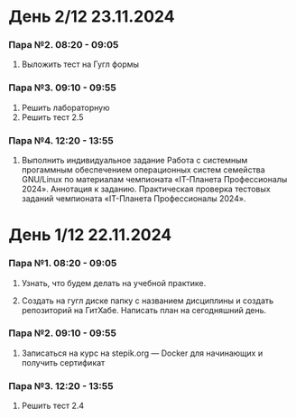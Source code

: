 # День 2/12 23.11.2024

### Пара №2. 08:20 - 09:05
1. Выложить тест на Гугл формы
### Пара №3. 09:10 - 09:55
1. Решить лабораторную
2. Решить тест 2.5
### Пара №4. 12:20 - 13:55
1. Выполнить индивидуальное задание Работа с системным прогаммным обеспечением операционных систем семейства GNU/Linux по материалам чемпионата «IT-Планета Профессионалы 2024». Аннотация к заданию. Практическая проверка тестовых заданий чемпионата «IT-Планета Профессионалы 2024».
# День 1/12 22.11.2024

### Пара №1. 08:20 - 09:05
1. Узнать, что будем делать на учебной практике.

2. Создать на гугл диске папку с названием дисциплины и создать репозиторий на ГитХабе. Написать план на сегодняшний день.
### Пара №2. 09:10 - 09:55
1. Записаться на курс на  stepik.org — Docker для начинающих и получить сертификат
### Пара №3. 12:20 - 13:55
1. Решить тест 2.4